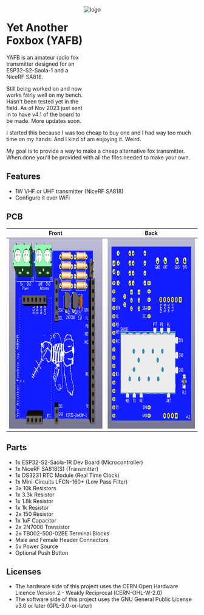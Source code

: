 <img src="YAFB_logo.png" alt="logo" width="300" height="300" align="right" />

# Yet Another Foxbox (YAFB)
YAFB is an amateur radio fox transmitter designed for an ESP32-S2-Saola-1 and a NiceRF SA818.

Still being worked on and now works fairly well on my bench. Hasn't been tested yet in the field.
As of Nov 2023 just sent in to have v4.1 of the board to be made. More updates soon.

I started this because I was too cheap to buy one and I had way too much time on my hands. And I kind of am enjoying it. Weird. 

My goal is to provide a way to make a cheap alternative fox transmitter. When done you'll be provided with all the files needed to make your own.

## Features
* 1W VHF or UHF transmitter (NiceRF SA818)
* Configure it over WiFi

## PCB
|Front|Back|
|:-:|:-:|
|<img src="fox3d_v4.1_front.png" height="500">|<img src="fox3d_v4.1_back.png" height="500">|

## Parts
* 1x ESP32-S2-Saola-1R Dev Board (Microcontroller)
* 1x NiceRF SA818(S) (Transmitter)
* 1x DS3231 RTC Module (Real Time Clock)
* 1x Mini-Circuits LFCN-160+ (Low Pass Filter)
* 3x 10k Resistors
* 1x 3.3k Resistor
* 1x 1.8k Resistor
* 1x 1k Resistor
* 2x 150 Resistor
* 1x 1uF Capacitor
* 2x 2N7000 Transistor
* 2x TB002-500-02BE Terminal Blocks
* Male and Female Header Connectors
* 5v Power Source
* Optional Push Button

## Licenses
* The hardware side of this project uses the CERN Open Hardware Licence Version 2 - Weakly Reciprocal (CERN-OHL-W-2.0)
* The software side of this project uses the GNU General Public License v3.0 or later (GPL-3.0-or-later)
